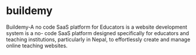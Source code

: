 # buildemy
Buildemy-A no code SaaS platform for Educators is a website development system is a no- code SaaS platform designed specifically for educators and teaching institutions, particularly in Nepal, to effortlessly create and manage online teaching websites.
